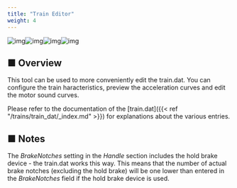 ```yaml
---
title: "Train Editor"
weight: 4
---
```


![img](/images/tool_traineditor_screenshot_1.png)![img](/images/tool_traineditor_screenshot_2.png)![img](/images/tool_traineditor_screenshot_3.png)![img](/images/tool_traineditor_screenshot_4.png)

## ■ Overview

This tool can be used to more conveniently edit the train.dat. You can configure the train haracteristics, preview the acceleration curves and edit the motor sound curves.

Please refer to the documentation of the [train.dat]({{< ref "/trains/train_dat/_index.md" >}}) for explanations about the various entries.

## ■ Notes

The *BrakeNotches* setting in the *Handle* section includes the hold brake device - the train.dat works this way. This means that the number of actual brake notches (excluding the hold brake) will be one lower than entered in the *BrakeNotches* field if the hold brake device is used.